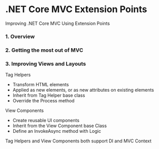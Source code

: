 # .NET Core MVC Extension Points
Improving .NET Core MVC Using Extension Points

### 1. Overview

### 2. Getting the most out of MVC

### 3. Improving Views and Layouts

Tag Helpers
-   Transform HTML elements
- Applied as new elements, or as new attributes on existing elements
- Inherit from Tag Helper base class
- Override the Process method

View Components
- Create reusable UI components
- Inherit from the View Component base Class
- Define an InvokeAsync method with Logic

Tag Helpers and View Components both support DI and MVC Context

